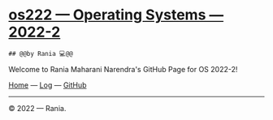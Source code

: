 # [os222 — Operating Systems — 2022-2](https://raniaarn.github.io/os222/)
```diff 
## @@by Rania 💻@@
```
Welcome to Rania Maharani Narendra's GitHub Page for OS 2022-2!

[Home](https://raniaarn.github.io/os222/) — [Log](https://raniaarn.github.io/os222/TXT/mylog.txt) — [GitHub](https://github.com/Raniaarn/)

---

© 2022 — Rania.
